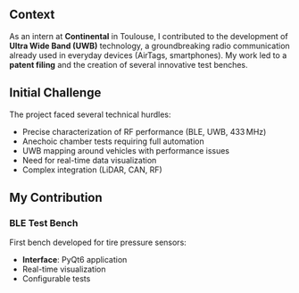 ## Context
As an intern at **Continental** in Toulouse, I contributed to the development of **Ultra Wide Band (UWB)** technology, a groundbreaking radio communication already used in everyday devices (AirTags, smartphones). My work led to a **patent filing** and the creation of several innovative test benches.

## Initial Challenge
The project faced several technical hurdles:
- Precise characterization of RF performance (BLE, UWB, 433 MHz)
- Anechoic chamber tests requiring full automation
- UWB mapping around vehicles with performance issues
- Need for real-time data visualization
- Complex integration (LiDAR, CAN, RF)

## My Contribution

### BLE Test Bench
First bench developed for tire pressure sensors:
- **Interface**: PyQt6 application
- Real-time visualization
- Configurable tests
